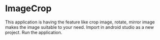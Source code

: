 # ImageCrop
This application is having the feature like crop image, rotate, mirror image makes the image suitable to your need.
Import in android studio as a new project.
Run the application.
